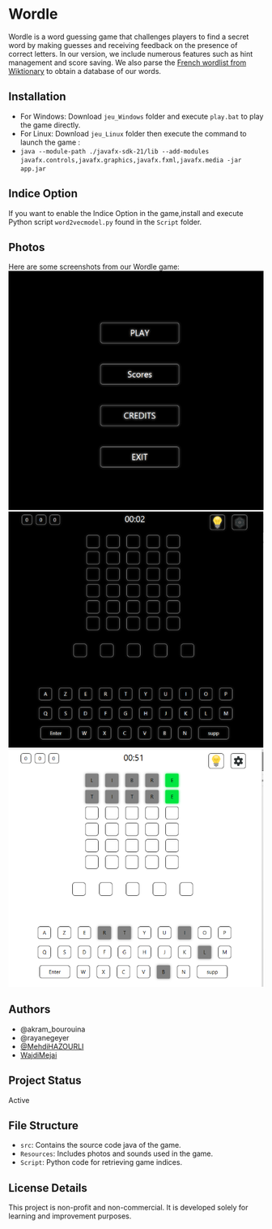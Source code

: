 # Wordle

Wordle is a word guessing game that challenges players to find a secret word by making guesses and receiving feedback on the presence of correct letters. In our version, we include numerous features such as hint management and score saving. We also parse the [French wordlist from Wiktionary](https://en.wiktionary.org/wiki/Wiktionary:Frequency_lists/French_wordlist_1750) to obtain a database of our words.

## Installation

- For Windows: Download `jeu_Windows` folder and execute `play.bat` to play the game directly.
- For Linux: Download `jeu_Linux` folder then execute the command to launch the game :
-  `java --module-path ./javafx-sdk-21/lib --add-modules javafx.controls,javafx.graphics,javafx.fxml,javafx.media -jar app.jar`

## Indice Option

If you want to enable the Indice Option in the game,install and execute Python script `word2vecmodel.py` found in the `Script` folder.
## Photos
Here are some screenshots from our Wordle game:
![Start Game](https://github.com/MehdiHAZOURLI/Wordle-Game/blob/main/Ressources/photos/Wordle1.png)
![Dark Mode](https://github.com/MehdiHAZOURLI/Wordle-Game/blob/main/Ressources/photos/Wordle2.png)
![Light Mode](https://github.com/MehdiHAZOURLI/Wordle-Game/blob/main/Ressources/photos/Wordle3.png)
## Authors

- @akram_bourouina
- @rayanegeyer
- [@MehdiHAZOURLI](https://github.com/MehdiHAZOURLI)
- [WajdiMejai](https://github.com/WajdiMejai)


## Project Status
Active


## File Structure

- `src`: Contains the source code java of the game.
- `Resources`: Includes photos and sounds used in the game.
- `Script`: Python code for retrieving game indices.

## License Details

This project is non-profit and non-commercial. It is developed solely for learning and improvement purposes.

